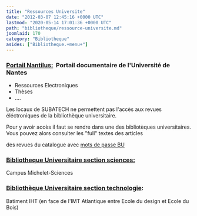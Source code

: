 ```yaml
---
title: "Ressources Universite"
date: "2012-03-07 12:45:16 +0000 UTC"
lastmod: "2020-05-14 17:01:36 +0000 UTC"
path: "bibliotheque/ressource-universite.md"
joomlaid: 170
category: "Bibliotheque"
asides: ["Bibliotheque.+menu+"]
---
```

### [Portail Nantilus:](https://nantilus.univ-nantes.fr/vufind/)  Portail documentaire de l'Université de Nantes

*   Ressources Electroniques
*   Thèses
*   ....

Les locaux de SUBATECH ne permettent pas l'accès aux revues éléctroniques de la bibliothèque universitaire.

Pour y avoir accès il faut se rendre dans une des bibliotèques universitaires. Vous pouvez alors consulter les "full" textes des articles

des revues du catalogue avec [mots de passe BU](http://intranet-subatech/direction/Doc_pour_tous/codesacces.html.htm)

### [Bibliotheque Universitaire section sciences:](http://www.bu.univ-nantes.fr/19294379/0/fiche___pagelibre/&RH=1183030556383&RF=1182947764403)

Campus Michelet-Sciences

### [Bibliothèque Universitaire section technologie](http://www.bu.univ-nantes.fr/19306740/0/fiche___pagelibre/&RH=1182947764403&RF=1182947804218):

Batiment IHT (en face de l'IMT Atlantique entre Ecole du design et Ecole du Bois)

